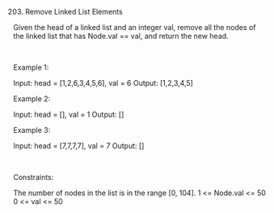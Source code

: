 203. Remove Linked List Elements

Given the head of a linked list and an integer val, remove all the nodes of the linked list that has Node.val == val, and return the new head.

 

Example 1:

Input: head = [1,2,6,3,4,5,6], val = 6
Output: [1,2,3,4,5]


Example 2:

Input: head = [], val = 1
Output: []


Example 3:

Input: head = [7,7,7,7], val = 7
Output: []


 

Constraints:

The number of nodes in the list is in the range [0, 104].
1 <= Node.val <= 50
0 <= val <= 50